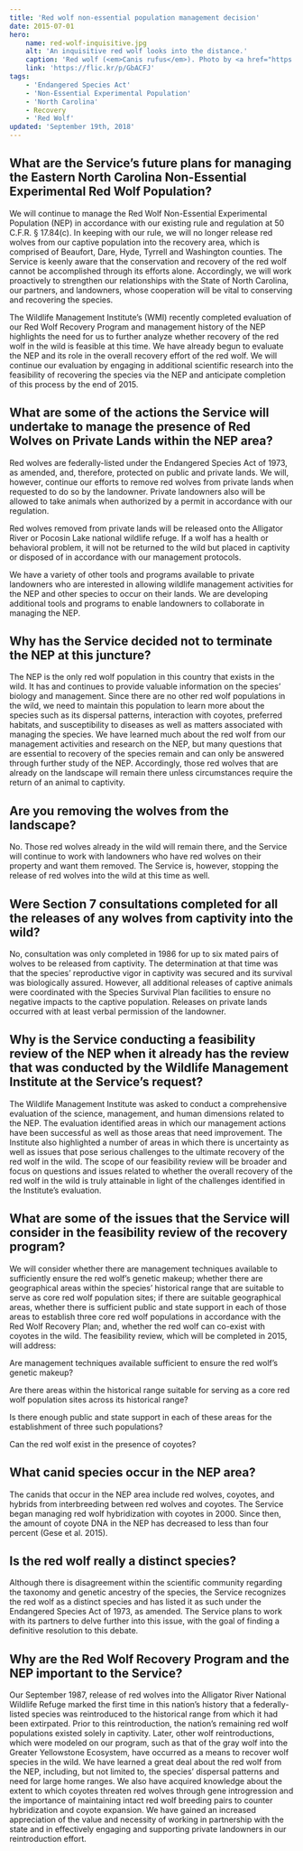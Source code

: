 ```yaml
---
title: 'Red wolf non-essential population management decision'
date: 2015-07-01
hero:
    name: red-wolf-inquisitive.jpg
    alt: 'An inquisitive red wolf looks into the distance.'
    caption: 'Red wolf (<em>Canis rufus</em>). Photo by <a href="https://www.flickr.com/photos/ucumari/">Valerie</a>, <a href="https://creativecommons.org/licenses/by-nc-nd/2.0/legalcode">CC BY-NC-ND 2.0.</a>'
    link: 'https://flic.kr/p/GbACFJ'
tags:
    - 'Endangered Species Act'
    - 'Non-Essential Experimental Population'
    - 'North Carolina'
    - Recovery
    - 'Red Wolf'
updated: 'September 19th, 2018'
---
```


## What are the Service’s future plans for managing the Eastern North Carolina Non-Essential Experimental Red Wolf Population?

We will continue to manage the Red Wolf Non-Essential Experimental Population (NEP) in accordance with our existing rule and regulation at 50 C.F.R. § 17.84(c). In keeping with our rule, we will no longer release red wolves from our captive population into the recovery area, which is comprised of Beaufort, Dare, Hyde, Tyrrell and Washington counties. The Service is keenly aware that the conservation and recovery of the red wolf cannot be accomplished through its efforts alone. Accordingly, we will work proactively to strengthen our relationships with the State of North Carolina, our partners, and landowners, whose cooperation will be vital to conserving and recovering the species.

The Wildlife Management Institute’s (WMI) recently completed evaluation of our Red Wolf Recovery Program and management history of the NEP highlights the need for us to further analyze whether recovery of the red wolf in the wild is feasible at this time. We have already begun to evaluate the NEP and its role in the overall recovery effort of the red wolf. We will continue our evaluation by engaging in additional scientific research into the feasibility of recovering the species via the NEP and anticipate completion of this process by the end of 2015.

## What are some of the actions the Service will undertake to manage the presence of Red Wolves on Private Lands within the NEP area?

Red wolves are federally-listed under the Endangered Species Act of 1973, as amended, and, therefore, protected on public and private lands. We will, however, continue our efforts to remove red wolves from private lands when requested to do so by the landowner. Private landowners also will be allowed to take animals when authorized by a permit in accordance with our regulation.

Red wolves removed from private lands will be released onto the Alligator River or Pocosin Lake national wildlife refuge. If a wolf has a health or behavioral problem, it will not be returned to the wild but placed in captivity or disposed of in accordance with our management protocols.

We have a variety of other tools and programs available to private landowners who are interested in allowing wildlife management activities for the NEP and other species to occur on their lands. We are developing additional tools and programs to enable landowners to collaborate in managing the NEP.

## Why has the Service decided not to terminate the NEP at this juncture?

The NEP is the only red wolf population in this country that exists in the wild. It has and continues to provide valuable information on the species’ biology and management. Since there are no other red wolf populations in the wild, we need to maintain this population to learn more about the species such as its dispersal patterns, interaction with coyotes, preferred habitats, and susceptibility to diseases as well as matters associated
with managing the species. We have learned much about the red wolf from our management activities and research on the NEP, but many questions that are essential to recovery of the species remain and can only be answered through further study of the NEP. Accordingly, those red wolves that are already on the landscape will remain there unless circumstances require the return of an animal to captivity.

## Are you removing the wolves from the landscape?

No. Those red wolves already in the wild will remain there, and the Service will continue to work with landowners who have red wolves on their property and want them removed. The Service is, however, stopping the release of red wolves into the wild at this time as well.

## Were Section 7 consultations completed for all the releases of any wolves from captivity into the wild?

No, consultation was only completed in 1986 for up to six mated pairs of wolves to be released from captivity. The determination at that time was that the species’ reproductive vigor in captivity was secured and its survival was biologically assured. However, all additional releases of captive animals were coordinated with the Species Survival Plan facilities to ensure no negative impacts to the captive population. Releases on private lands occurred with at least verbal permission of the landowner.

## Why is the Service conducting a feasibility review of the NEP when it already has the review that was conducted by the Wildlife Management Institute at the Service’s request?

The Wildlife Management Institute was asked to conduct a comprehensive evaluation of the science, management, and human dimensions related to the NEP. The evaluation identified areas in which our management actions have been successful as well as those areas that need improvement. The Institute also highlighted a number of areas in which there is uncertainty as well as issues that pose serious challenges to the ultimate recovery of the red wolf in the wild. The scope of our feasibility review will be broader and focus on questions and issues related to whether the overall recovery of the red wolf in the wild is truly attainable in light of the challenges identified in the Institute’s evaluation.

## What are some of the issues that the Service will consider in the feasibility review of the recovery program?

We will consider whether there are management techniques available to sufficiently ensure the red wolf’s genetic makeup; whether there are geographical areas within the species’ historical range that are suitable to serve as core red wolf population sites; if there are suitable geographical areas, whether there is sufficient public and state support in each of those areas to establish three core red wolf populations in accordance with the Red Wolf Recovery Plan; and, whether the red wolf can co-exist with coyotes in the wild. The feasibility review, which will be completed in 2015, will address:

Are management techniques available sufficient to ensure the red wolf’s genetic makeup?

Are there areas within the historical range suitable for serving as a core red wolf population sites across its historical range?

Is there enough public and state support in each of these areas for the establishment of three such populations?

Can the red wolf exist in the presence of coyotes?

## What canid species occur in the NEP area?

The canids that occur in the NEP area include red wolves, coyotes, and hybrids from interbreeding between red wolves and coyotes. The Service began managing red wolf hybridization with coyotes in 2000. Since then, the amount of coyote DNA in the NEP has decreased to less than four percent (Gese et al. 2015).

## Is the red wolf really a distinct species?

Although there is disagreement within the scientific community regarding the taxonomy and genetic ancestry of the species, the Service recognizes the red wolf as a distinct species and has listed it as such under the Endangered Species Act of 1973, as amended. The Service plans to work with its partners to delve further into this issue, with the goal of finding a definitive resolution to this debate.

## Why are the Red Wolf Recovery Program and the NEP important to the Service?

Our September 1987, release of red wolves into the Alligator River National Wildlife Refuge marked the first time in this nation’s history that a federally-listed species was reintroduced to the historical range from which it had been extirpated. Prior to this reintroduction, the nation’s remaining red wolf populations existed solely in captivity. Later, other wolf reintroductions, which were modeled on our program, such as that of the gray wolf into the Greater Yellowstone Ecosystem, have occurred as a means to recover wolf species in the wild. We have learned a great deal about the red wolf from the NEP, including, but not limited to, the species’ dispersal patterns and need for large home ranges. We also have acquired knowledge about the extent to which coyotes threaten red wolves through gene introgression and the importance of maintaining intact red wolf breeding pairs to counter hybridization and coyote expansion. We have gained an increased appreciation of the value and necessity of working in partnership with the state and in effectively engaging and supporting private landowners in our reintroduction effort.
